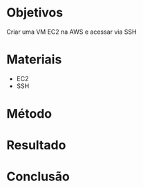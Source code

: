 # Objetivos

Criar uma VM EC2 na AWS e acessar via SSH

# Materiais

- EC2
- SSH

# Método



# Resultado



# Conclusão